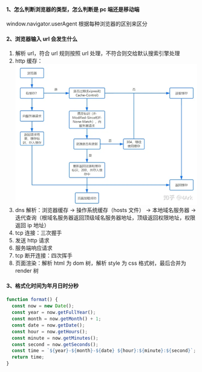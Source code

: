 #### 1、怎么判断浏览器的类型，怎么判断是 pc 端还是移动端

window.navigator.userAgent 根据每种浏览器的区别来区分

#### 2、浏览器输入 url 会发生什么

1. 解析 url，符合 url 规则按照 url 处理，不符合则交给默认搜索引擎处理
2. http 缓存：![http缓存](./http%E7%BC%93%E5%AD%98.webp)
3. dns 解析：浏览器缓存 -> 操作系统缓存（hosts 文件） -> 本地域名服务器 -> 迭代查询（根域名服务器返回顶级域名服务器地址，顶级返回权限地址，权限返回 ip 地址）
4. tcp 连接：三次握手
5. 发送 http 请求
6. 服务端响应请求
7. tcp 断开连接：四次挥手
8. 页面渲染：解析 html 为 dom 树，解析 style 为 css 格式树，最后合并为 render 树

#### 3、格式化时间为年月日时分秒

```js
function format() {
  const now = new Date();
  const year = now.getFullYear();
  const month = now.getMonth() + 1;
  const date = now.getDate();
  const hour = now.getHours();
  const minute = now.getMinutes();
  const second = now.getSeconds();
  const time = `${year}-${month}-${date} ${hour}:${minute}:${second}`;
  return time;
}
```
